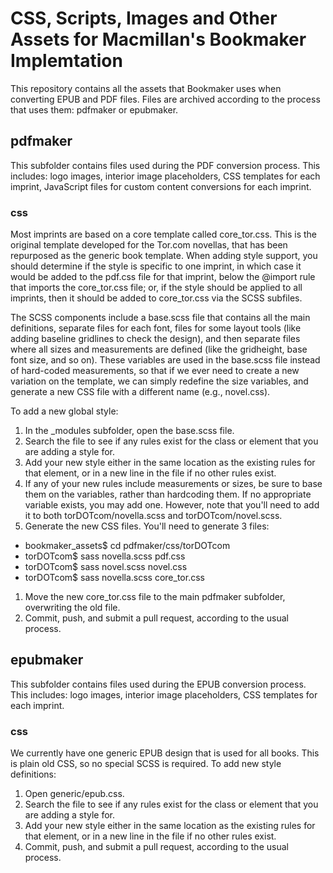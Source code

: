 # CSS, Scripts, Images and Other Assets for Macmillan's Bookmaker Implemtation

This repository contains all the assets that Bookmaker uses when converting EPUB and PDF files. Files are archived according to the process that uses them: pdfmaker or epubmaker.

## pdfmaker

This subfolder contains files used during the PDF conversion process. This includes: logo images, interior image placeholders, CSS templates for each imprint, JavaScript files for custom content conversions for each imprint.

### css

Most imprints are based on a core template called core_tor.css. This is the original template developed for the Tor.com novellas, that has been repurposed as the generic book template. When adding style support, you should determine if the style is specific to one imprint, in which case it would be added to the pdf.css file for that imprint, below the @import rule that imports the core_tor.css file; or, if the style should be applied to all imprints, then it should be added to core_tor.css via the SCSS subfiles.

The SCSS components include a base.scss file that contains all the main definitions, separate files for each font, files for some layout tools (like adding baseline gridlines to check the design), and then separate files where all sizes and measurements are defined (like the gridheight, base font size, and so on). These variables are used in the base.scss file instead of hard-coded measurements, so that if we ever need to create a new variation on the template, we can simply redefine the size variables, and generate a new CSS file with a different name (e.g., novel.css).

To add a new global style:

1. In the _modules subfolder, open the base.scss file.
1. Search the file to see if any rules exist for the class or element that you are adding a style for.
1. Add your new style either in the same location as the existing rules for that element, or in a new line in the file if no other rules exist.
1. If any of your new rules include measurements or sizes, be sure to base them on the variables, rather than hardcoding them. If no appropriate variable exists, you may add one. However, note that you'll need to add it to both torDOTcom/novella.scss and torDOTcom/novel.scss.
1. Generate the new CSS files. You'll need to generate 3 files:
  * bookmaker_assets$ cd pdfmaker/css/torDOTcom
  * torDOTcom$ sass novella.scss pdf.css
  * torDOTcom$ sass novel.scss novel.css
  * torDOTcom$ sass novella.scss core_tor.css
1. Move the new core_tor.css file to the main pdfmaker subfolder, overwriting the old file.
1. Commit, push, and submit a pull request, according to the usual process.

## epubmaker

This subfolder contains files used during the EPUB conversion process. This includes: logo images, interior image placeholders, CSS templates for each imprint.

### css

We currently have one generic EPUB design that is used for all books. This is plain old CSS, so no special SCSS is required. To add new style definitions:

1. Open generic/epub.css.
1. Search the file to see if any rules exist for the class or element that you are adding a style for.
1. Add your new style either in the same location as the existing rules for that element, or in a new line in the file if no other rules exist.
1. Commit, push, and submit a pull request, according to the usual process.
